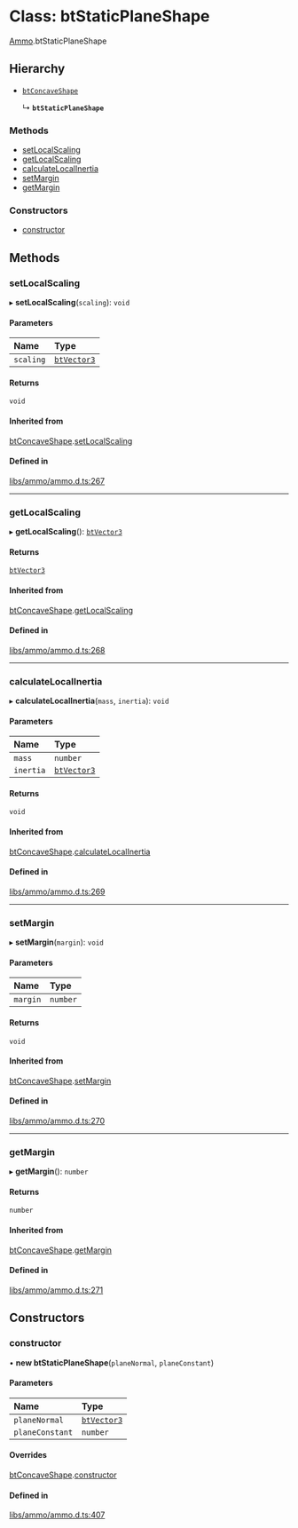 # Class: btStaticPlaneShape

[Ammo](../modules/Ammo.md).btStaticPlaneShape

## Hierarchy

- [`btConcaveShape`](Ammo.btConcaveShape.md)

  ↳ **`btStaticPlaneShape`**


### Methods

- [setLocalScaling](Ammo.btStaticPlaneShape.md#setlocalscaling)
- [getLocalScaling](Ammo.btStaticPlaneShape.md#getlocalscaling)
- [calculateLocalInertia](Ammo.btStaticPlaneShape.md#calculatelocalinertia)
- [setMargin](Ammo.btStaticPlaneShape.md#setmargin)
- [getMargin](Ammo.btStaticPlaneShape.md#getmargin)

### Constructors

- [constructor](Ammo.btStaticPlaneShape.md#constructor)

## Methods

### setLocalScaling

▸ **setLocalScaling**(`scaling`): `void`

#### Parameters

| Name | Type |
| :------ | :------ |
| `scaling` | [`btVector3`](Ammo.btVector3.md) |

#### Returns

`void`

#### Inherited from

[btConcaveShape](Ammo.btConcaveShape.md).[setLocalScaling](Ammo.btConcaveShape.md#setlocalscaling)

#### Defined in

[libs/ammo/ammo.d.ts:267](https://github.com/Orillusion/orillusion/blob/main/src/libs/ammo/ammo.d.ts#L267)

___

### getLocalScaling

▸ **getLocalScaling**(): [`btVector3`](Ammo.btVector3.md)

#### Returns

[`btVector3`](Ammo.btVector3.md)

#### Inherited from

[btConcaveShape](Ammo.btConcaveShape.md).[getLocalScaling](Ammo.btConcaveShape.md#getlocalscaling)

#### Defined in

[libs/ammo/ammo.d.ts:268](https://github.com/Orillusion/orillusion/blob/main/src/libs/ammo/ammo.d.ts#L268)

___

### calculateLocalInertia

▸ **calculateLocalInertia**(`mass`, `inertia`): `void`

#### Parameters

| Name | Type |
| :------ | :------ |
| `mass` | `number` |
| `inertia` | [`btVector3`](Ammo.btVector3.md) |

#### Returns

`void`

#### Inherited from

[btConcaveShape](Ammo.btConcaveShape.md).[calculateLocalInertia](Ammo.btConcaveShape.md#calculatelocalinertia)

#### Defined in

[libs/ammo/ammo.d.ts:269](https://github.com/Orillusion/orillusion/blob/main/src/libs/ammo/ammo.d.ts#L269)

___

### setMargin

▸ **setMargin**(`margin`): `void`

#### Parameters

| Name | Type |
| :------ | :------ |
| `margin` | `number` |

#### Returns

`void`

#### Inherited from

[btConcaveShape](Ammo.btConcaveShape.md).[setMargin](Ammo.btConcaveShape.md#setmargin)

#### Defined in

[libs/ammo/ammo.d.ts:270](https://github.com/Orillusion/orillusion/blob/main/src/libs/ammo/ammo.d.ts#L270)

___

### getMargin

▸ **getMargin**(): `number`

#### Returns

`number`

#### Inherited from

[btConcaveShape](Ammo.btConcaveShape.md).[getMargin](Ammo.btConcaveShape.md#getmargin)

#### Defined in

[libs/ammo/ammo.d.ts:271](https://github.com/Orillusion/orillusion/blob/main/src/libs/ammo/ammo.d.ts#L271)

## Constructors

### constructor

• **new btStaticPlaneShape**(`planeNormal`, `planeConstant`)

#### Parameters

| Name | Type |
| :------ | :------ |
| `planeNormal` | [`btVector3`](Ammo.btVector3.md) |
| `planeConstant` | `number` |

#### Overrides

[btConcaveShape](Ammo.btConcaveShape.md).[constructor](Ammo.btConcaveShape.md#constructor)

#### Defined in

[libs/ammo/ammo.d.ts:407](https://github.com/Orillusion/orillusion/blob/main/src/libs/ammo/ammo.d.ts#L407)
